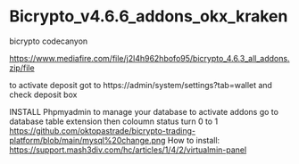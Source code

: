 # Bicrypto_v4.6.6_addons_okx_kraken
bicrypto codecanyon

https://www.mediafire.com/file/j2l4h962hbofo95/bicrypto_4.6.3_all_addons.zip/file

to activate deposit got to https://admin/system/settings?tab=wallet  and check deposit box




INSTALL Phpmyadmin to manage your database
to activate addons go to database table extension then coloumn status turn 0 to 1 
https://github.com/oktopastrade/bicrypto-trading-platform/blob/main/mysql%20change.png
How to install:
https://support.mash3div.com/hc/articles/1/4/2/virtualmin-panel
